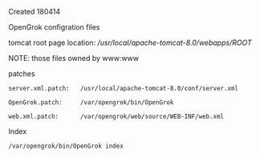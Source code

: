Created 180414

OpenGrok configration files

tomcat root page location: */usr/local/apache-tomcat-8.0/webapps/ROOT*

NOTE: those files owned by www:www

patches

    server.xml.patch:   /usr/local/apache-tomcat-8.0/conf/server.xml

    OpenGrok.patch:     /var/opengrok/bin/OpenGrok

    web.xml.patch:      /var/opengrok/web/source/WEB-INF/web.xml

Index

    /var/opengrok/bin/OpenGrok index

